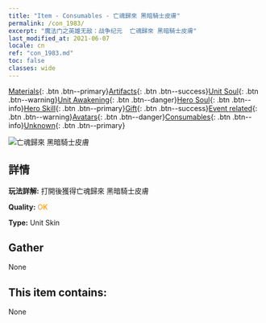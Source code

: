 ```yaml
---
title: "Item - Consumables - 亡魂歸來 黑暗騎士皮膚"
permalink: /con_1983/
excerpt: "魔法门之英雄无敌：战争纪元  亡魂歸來 黑暗騎士皮膚"
last_modified_at: 2021-06-07
locale: cn
ref: "con_1983.md"
toc: false
classes: wide
---
```

 [Materials](/ItemsCN/){: .btn .btn--primary}[Artifacts](/ItemsCN/Artifacts/){: .btn .btn--success}[Unit Soul](/ItemsCN/UnitSoul/){: .btn .btn--warning}[Unit Awakening](/ItemsCN/UnitAwakening/){: .btn .btn--danger}[Hero Soul](/ItemsCN/HeroSoul/){: .btn .btn--info}[Hero Skill](/ItemsCN/HeroSkill/){: .btn .btn--primary}[Gift](/ItemsCN/Gift/){: .btn .btn--success}[Event related](/ItemsCN/Events/){: .btn .btn--warning}[Avatars](/ItemsCN/Avatars/){: .btn .btn--danger}[Consumables](/ItemsCN/Consumables/){: .btn .btn--info}[Unknown](/ItemsCN/Unknown/){: .btn .btn--primary}

 ![亡魂歸來 黑暗騎士皮膚](/images/u/ti_heianqishipifu.jpg)

## 詳情
 **玩法詳解:** 打開後獲得亡魂歸來 黑暗騎士皮膚

 **Quality:** <span style="color: #FF8C00">OK</span>

 **Type:** Unit Skin

## Gather

  None

## This item contains:

  None

